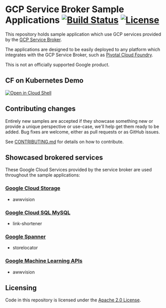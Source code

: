 # GCP Service Broker Sample Applications [![Build Status](https://travis-ci.org/GoogleCloudPlatform/service-broker-samples.svg?branch=master)](https://travis-ci.org/GoogleCloudPlatform/service-broker-samples)  [![License](https://img.shields.io/badge/license-Apache%202.0-blue.svg)](https://opensource.org/licenses/Apache-2.0)

This repository holds sample application which use GCP services provided by the [GCP Service Broker](https://github.com/GoogleCloudPlatform/gcp-service-broker/).

The applications are designed to be easily deployed to any platform which integrates with
the GCP Service Broker, such as [Pivotal Cloud Foundry](https://pivotal.io/platform).

This is not an officially supported Google product.

## CF on Kubernetes Demo
[![Open in Cloud Shell](https://gstatic.com/cloudssh/images/open-btn.svg)](https://console.cloud.google.com/cloudshell/editor?cloudshell_git_repo=http://github.com/GoogleCloudPlatform/service-broker-samples&cloudshell_git_branch=eirini&cloudshell_image=gcr.io/cloud-graphite-ci/cf-in-k8s-cloudshell&cloudshell_tutorial=docs/cf-on-k8s-cloudshell-tutorial.md)

## Contributing changes

Entirely new samples are accepted if they showcase something new or provide a unique perspective or use-case, we'll help get them ready to be added.
Bug fixes are welcome, either as pull requests or as GitHub issues.

See [CONTRIBUTING.md](CONTRIBUTING.md) for details on how to contribute.

## Showcased brokered services

These Google Cloud Services provided by the service broker are used throughout the sample applications:

### [Google Cloud Storage](https://github.com/GoogleCloudPlatform/gcp-service-broker/blob/master/docs/use.md#-google-cloud-storage)
* awwvision 

### [Google Cloud SQL MySQL](https://github.com/GoogleCloudPlatform/gcp-service-broker/blob/master/docs/use.md#-google-cloudsql-mysql)
* link-shortener

### [Google Spanner](https://github.com/GoogleCloudPlatform/gcp-service-broker/blob/master/docs/use.md#-google-spanner)
* storelocator

### [Google Machine Learning APIs](https://github.com/GoogleCloudPlatform/gcp-service-broker/blob/master/docs/use.md#-google-cloudsql-mysql)
* awwvision

## Licensing

Code in this repository is licensed under the [Apache 2.0 License](LICENSE).
